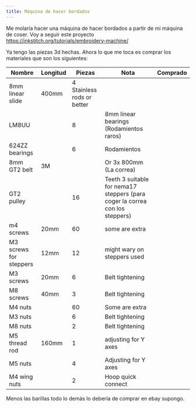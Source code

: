 ```yaml
---
title: Máquina de hacer bordados
---
```


Me molaría hacer una máquina de hacer bordados a partir de mi máquina de coser. Voy a seguir este proyecto https://inkstitch.org/tutorials/embroidery-machine/

Ya tengo las piezas 3d hechas. Ahora lo que me toca es comprar los materiales que son los siguientes:

| Nombre                 | Longitud | Piezas                     | Nota                                                                         | Comprado  |
|------------------------|----------|----------------------------|------------------------------------------------------------------------------|-----------|
| 8mm linear slide       | 400mm    | 4 Stainless rods or better |                                                                              |           |
| LM8UU                  |          | 8                          | 8mm linear bearings (Rodamientos raros)                                      |           |
| 624ZZ bearings         |          | 6                          | Rodamientos                                                                  |           |
| 8mm GT2 belt           | 3M       |                            | Or 3x 800mm (La correa)                                                      |           |
| GT2 pulley             |          | 16                         | Teeth 3 suitable for nema17 steppers (para coger la correa con los steppers) |           |
| m4 screws              | 20mm     | 60                         | some are extra                                                               |           |
| M3 screws for steppers | 12mm     | 12                         | might wary on steppers used                                                  |           |
| M3 screws              | 20mm     | 6                          | Belt tightening                                                              |           |
| M8 screws              | 40mm     | 3                          | Belt tightening                                                              |           |
| M4 nuts                |          | 60                         | Some are extra                                                               |           |
| M3 nuts                |          | 6                          | Belt tightening                                                              |           |
| M8 nuts                |          | 2                          | Belt tightening                                                              |           |
| M5 thread rod          | 160mm    | 1                          | adjusting for Y axes                                                         |           |
| M5 nuts                |          | 4                          | Adjusting for Y axes                                                         |           |
| M4 wing nuts           |          | 2                          | Hoop quick connect                                                           |           |


Menos las barillas todo lo demás lo debería de comprar en ebay supongo.